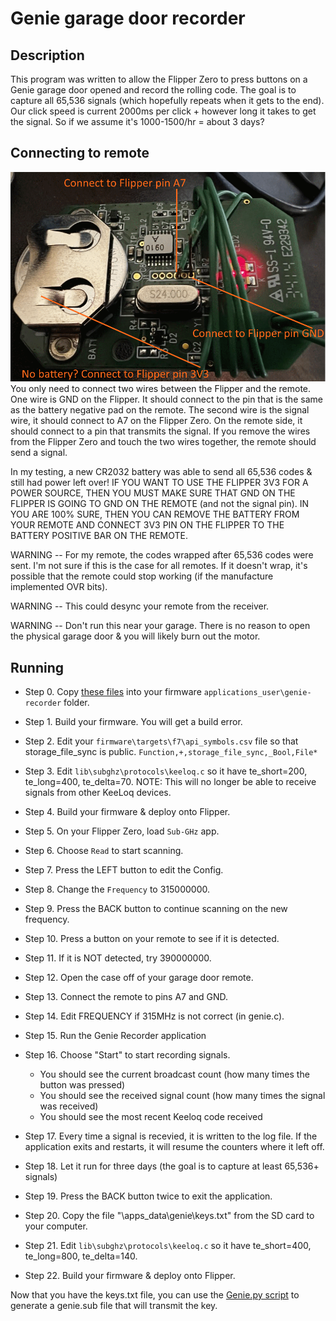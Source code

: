 # Genie garage door recorder

## Description
This program was written to allow the Flipper Zero to press buttons on a Genie garage door opened and record the rolling code. The goal is to capture all 65,536 signals (which hopefully repeats when it gets to the end).  Our click speed is current 2000ms per click + however long it takes to get the signal.  So if we assume it's 1000-1500/hr = about 3 days?

## Connecting to remote
<img src="wiring.png">
You only need to connect two wires between the Flipper and the remote.  One wire is GND on the Flipper. It should connect to the pin that is the same as the battery negative pad on the remote.  The second wire is the signal wire, it should connect to A7 on the Flipper Zero.  On the remote side, it should connect to a pin that transmits the signal.  If you remove the wires from the Flipper Zero and touch the two wires together, the remote should send a signal.
<p/><p/>
In my testing, a new CR2032 battery was able to send all 65,536 codes & still had power left over! IF YOU WANT TO USE THE FLIPPER 3V3 FOR A POWER SOURCE, THEN YOU MUST MAKE SURE THAT GND ON THE FLIPPER IS GOING TO GND ON THE REMOTE (and not the signal pin).  IN YOU ARE 100% SURE, THEN YOU CAN REMOVE THE BATTERY FROM YOUR REMOTE AND CONNECT 3V3 PIN ON THE FLIPPER TO THE BATTERY POSITIVE BAR ON THE REMOTE.
<p/><p/>
WARNING -- For my remote, the codes wrapped after 65,536 codes were sent.  I'm not sure if this is the case for all remotes.  If it doesn't wrap, it's possible that the remote could stop working (if the manufacture implemented OVR bits).
<p/><p/>
WARNING -- This could desync your remote from the receiver.
<p/><p/>
WARNING -- Don't run this near your garage.  There is no reason to open the physical garage door & you will likely burn out the motor.

## Running
- Step 0. Copy [these files](https://github.com/jamisonderek/flipper-zero-tutorials/tree/main/subghz/apps/genie-recorder) into your firmware ``applications_user\genie-recorder`` folder. 
- Step 1. Build your firmware.  You will get a build error.
- Step 2. Edit your ``firmware\targets\f7\api_symbols.csv`` file so that storage_file_sync is public. 
  ``Function,+,storage_file_sync,_Bool,File*``
- Step 3. Edit ``lib\subghz\protocols\keeloq.c`` so it have te_short=200, te_long=400, te_delta=70.  NOTE: This will no longer be able to receive signals from other KeeLoq devices.
- Step 4. Build your firmware & deploy onto Flipper.
- Step 5. On your Flipper Zero, load ``Sub-GHz`` app.
- Step 6. Choose ``Read`` to start scanning.
- Step 7. Press the LEFT button to edit the Config.
- Step 8. Change the ``Frequency`` to 315000000.
- Step 9. Press the BACK button to continue scanning on the new frequency.
- Step 10. Press a button on your remote to see if it is detected.
- Step 11. If it is NOT detected, try 390000000.

- Step 12. Open the case off of your garage door remote.
- Step 13. Connect the remote to pins A7 and GND.
- Step 14. Edit FREQUENCY if 315MHz is not correct (in genie.c).
- Step 15. Run the Genie Recorder application
- Step 16. Choose "Start" to start recording signals.
  - You should see the current broadcast count (how many times the button was pressed)
  - You should see the received signal count (how many times the signal was received)
  - You should see the most recent Keeloq code received
- Step 17. Every time a signal is recevied, it is written to the log file.  If the application exits and restarts, it will resume the counters where it left off.
- Step 18. Let it run for three days (the goal is to capture at least 65,536+ signals)
- Step 19. Press the BACK button twice to exit the application.
- Step 20. Copy the file "\apps_data\genie\keys.txt" from the SD card to your computer.

- Step 21. Edit ``lib\subghz\protocols\keeloq.c`` so it have te_short=400, te_long=800, te_delta=140.
- Step 22. Build your firmware & deploy onto Flipper.

Now that you have the keys.txt file, you can use the [Genie.py script](https://github.com/jamisonderek/flipper-zero-tutorials/tree/main/subghz/samples/genie-girud-1t/README.md) to generate a genie.sub file that will transmit the key.
